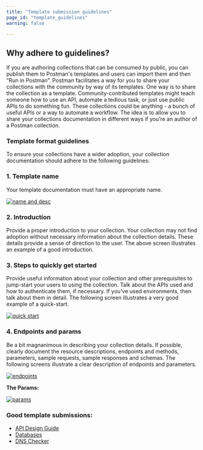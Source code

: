 ```yaml
---
title: "Template submission guidelines"
page_id: "template_guidelines"
warning: false

---
```


## Why adhere to guidelines?

If you are authoring collections that can be consumed by public, you can publish them to Postman's templates and users can import them and then “Run in Postman”. Postman facilitates a way for you to share your collections with the community by way of its templates. One way is to share the collection as a template. Community-contributed templates might teach someone how to use an API, automate a tedious task, or just use public APIs to do something fun. These collections could be anything - a bunch of useful APIs or a way to automate a workflow. The idea is to allow you to share your collections documentation in different ways if you’re an author of a Postman collection.

### Template format guidelines

To ensure your collections have a wider adoption, your collection documentation should adhere to the following guidelines:

### 1. Template name

Your template documentation must have an appropriate name.

   [![name and desc](https://assets.postman.com/postman-docs/API-Network-Templates1.png)](https://assets.postman.com/postman-docs/API-Network-Templates1.png)

### 2. Introduction

Provide a proper introduction to your collection. Your collection may not find adoption without necessary information about the collection details. These details provide a sense of direction to the user. The above screen illustrates an example of a good introduction.

### 3. Steps to quickly get started

Provide useful information about your collection and other prerequisites to jump-start your users to using the collection. Talk about the APIs used and how to authenticate them, if necessary. If you've used environments, then talk about them in detail. The following screen illustrates a very good example of a quick-start.

[![quick start](https://assets.postman.com/postman-docs/API-Network-Templates2.png)](https://assets.postman.com/postman-docs/API-Network-Templates2.png)

### 4. Endpoints and params

Be a bit magnanimous in describing your collection details. If possible, clearly document the resource descriptions, endpoints and methods, parameters, sample requests, sample responses and schemas. The following screens illustrate a clear description of endpoints and parameters.

[![endpoints](https://assets.postman.com/postman-docs/API-Network-Templates3a.png)](https://assets.postman.com/postman-docs/API-Network-Templates3a.png)

**The Params:**

[![params](https://assets.postman.com/postman-docs/API-Network-Templates4.png)](https://assets.postman.com/postman-docs/API-Network-Templates4.png)

### Good template submissions:

- [API Design Guide](https://documenter.getpostman.com/view/1372588/S1LsZqc9?version=latest)
- [Databases](https://documenter.getpostman.com/view/5922408/RznJmGfn?version=latest)
- [DNS Checker](https://documenter.getpostman.com/view/3967924/RW1bozWL?version=latest)
